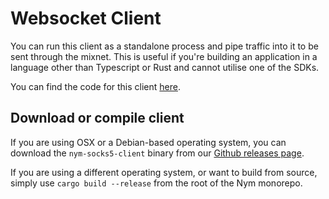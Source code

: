 # Websocket Client

You can run this client as a standalone process and pipe traffic into it to be sent through the mixnet. This is useful if you're building an application in a language other than Typescript or Rust and cannot utilise one of the SDKs.

You can find the code for this client [here](https://github.com/nymtech/nym/tree/master/clients/native).

## Download or compile client

If you are using OSX or a Debian-based operating system, you can download the `nym-socks5-client` binary from our [Github releases page](https://github.com/nymtech/nym/releases).

If you are using a different operating system, or want to build from source, simply use `cargo build --release` from the root of the Nym monorepo.
